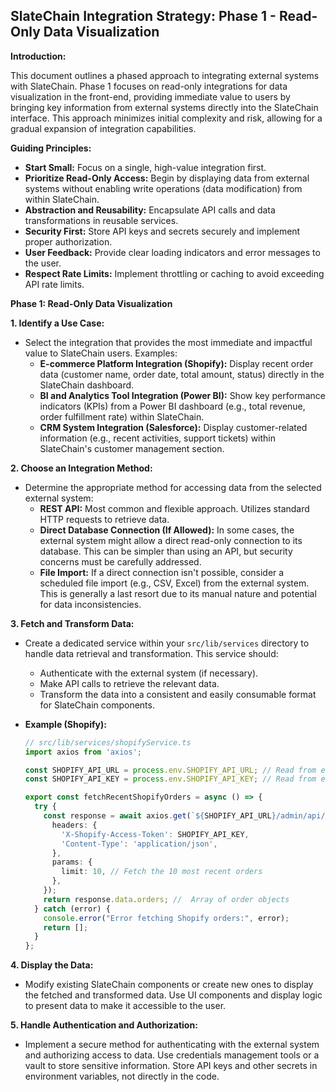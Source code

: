## SlateChain Integration Strategy: Phase 1 - Read-Only Data Visualization

**Introduction:**

This document outlines a phased approach to integrating external systems with SlateChain. Phase 1 focuses on read-only integrations for data visualization in the front-end, providing immediate value to users by bringing key information from external systems directly into the SlateChain interface. This approach minimizes initial complexity and risk, allowing for a gradual expansion of integration capabilities.

**Guiding Principles:**

*   **Start Small:** Focus on a single, high-value integration first.
*   **Prioritize Read-Only Access:** Begin by displaying data from external systems without enabling write operations (data modification) from within SlateChain.
*   **Abstraction and Reusability:** Encapsulate API calls and data transformations in reusable services.
*   **Security First:** Store API keys and secrets securely and implement proper authorization.
*   **User Feedback:** Provide clear loading indicators and error messages to the user.
*   **Respect Rate Limits:** Implement throttling or caching to avoid exceeding API rate limits.

**Phase 1: Read-Only Data Visualization**

**1. Identify a Use Case:**

*   Select the integration that provides the most immediate and impactful value to SlateChain users. Examples:
    *   **E-commerce Platform Integration (Shopify):** Display recent order data (customer name, order date, total amount, status) directly in the SlateChain dashboard.
    *   **BI and Analytics Tool Integration (Power BI):** Show key performance indicators (KPIs) from a Power BI dashboard (e.g., total revenue, order fulfillment rate) within SlateChain.
    *   **CRM System Integration (Salesforce):** Display customer-related information (e.g., recent activities, support tickets) within SlateChain's customer management section.

**2. Choose an Integration Method:**

*   Determine the appropriate method for accessing data from the selected external system:
    *   **REST API:** Most common and flexible approach. Utilizes standard HTTP requests to retrieve data.
    *   **Direct Database Connection (If Allowed):** In some cases, the external system might allow a direct read-only connection to its database. This can be simpler than using an API, but security concerns must be carefully addressed.
    *   **File Import:** If a direct connection isn't possible, consider a scheduled file import (e.g., CSV, Excel) from the external system. This is generally a last resort due to its manual nature and potential for data inconsistencies.

**3. Fetch and Transform Data:**

*   Create a dedicated service within your `src/lib/services` directory to handle data retrieval and transformation. This service should:
    *   Authenticate with the external system (if necessary).
    *   Make API calls to retrieve the relevant data.
    *   Transform the data into a consistent and easily consumable format for SlateChain components.
*   **Example (Shopify):**

    ```typescript
    // src/lib/services/shopifyService.ts
    import axios from 'axios';

    const SHOPIFY_API_URL = process.env.SHOPIFY_API_URL; // Read from environment variables
    const SHOPIFY_API_KEY = process.env.SHOPIFY_API_KEY; // Read from environment variables

    export const fetchRecentShopifyOrders = async () => {
      try {
        const response = await axios.get(`${SHOPIFY_API_URL}/admin/api/2023-10/orders.json`, {
          headers: {
            'X-Shopify-Access-Token': SHOPIFY_API_KEY,
            'Content-Type': 'application/json',
          },
          params: {
            limit: 10, // Fetch the 10 most recent orders
          },
        });
        return response.data.orders; //  Array of order objects
      } catch (error) {
        console.error("Error fetching Shopify orders:", error);
        return [];
      }
    };
    ```

**4. Display the Data:**

*   Modify existing SlateChain components or create new ones to display the fetched and transformed data. Use UI components and display logic to present data to make it accessible to the user.

**5. Handle Authentication and Authorization:**

*   Implement a secure method for authenticating with the external system and authorizing access to data. Use credentials management tools or a vault to store sensitive information. Store API keys and other secrets in environment variables, not directly in the code.
